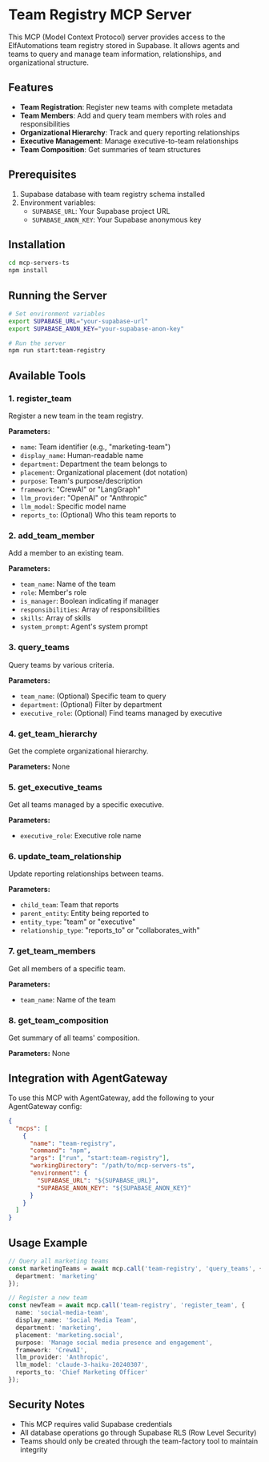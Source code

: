 # Team Registry MCP Server

This MCP (Model Context Protocol) server provides access to the ElfAutomations team registry stored in Supabase. It allows agents and teams to query and manage team information, relationships, and organizational structure.

## Features

- **Team Registration**: Register new teams with complete metadata
- **Team Members**: Add and query team members with roles and responsibilities
- **Organizational Hierarchy**: Track and query reporting relationships
- **Executive Management**: Manage executive-to-team relationships
- **Team Composition**: Get summaries of team structures

## Prerequisites

1. Supabase database with team registry schema installed
2. Environment variables:
   - `SUPABASE_URL`: Your Supabase project URL
   - `SUPABASE_ANON_KEY`: Your Supabase anonymous key

## Installation

```bash
cd mcp-servers-ts
npm install
```

## Running the Server

```bash
# Set environment variables
export SUPABASE_URL="your-supabase-url"
export SUPABASE_ANON_KEY="your-supabase-anon-key"

# Run the server
npm run start:team-registry
```

## Available Tools

### 1. register_team
Register a new team in the team registry.

**Parameters:**
- `name`: Team identifier (e.g., "marketing-team")
- `display_name`: Human-readable name
- `department`: Department the team belongs to
- `placement`: Organizational placement (dot notation)
- `purpose`: Team's purpose/description
- `framework`: "CrewAI" or "LangGraph"
- `llm_provider`: "OpenAI" or "Anthropic"
- `llm_model`: Specific model name
- `reports_to`: (Optional) Who this team reports to

### 2. add_team_member
Add a member to an existing team.

**Parameters:**
- `team_name`: Name of the team
- `role`: Member's role
- `is_manager`: Boolean indicating if manager
- `responsibilities`: Array of responsibilities
- `skills`: Array of skills
- `system_prompt`: Agent's system prompt

### 3. query_teams
Query teams by various criteria.

**Parameters:**
- `team_name`: (Optional) Specific team to query
- `department`: (Optional) Filter by department
- `executive_role`: (Optional) Find teams managed by executive

### 4. get_team_hierarchy
Get the complete organizational hierarchy.

**Parameters:** None

### 5. get_executive_teams
Get all teams managed by a specific executive.

**Parameters:**
- `executive_role`: Executive role name

### 6. update_team_relationship
Update reporting relationships between teams.

**Parameters:**
- `child_team`: Team that reports
- `parent_entity`: Entity being reported to
- `entity_type`: "team" or "executive"
- `relationship_type`: "reports_to" or "collaborates_with"

### 7. get_team_members
Get all members of a specific team.

**Parameters:**
- `team_name`: Name of the team

### 8. get_team_composition
Get summary of all teams' composition.

**Parameters:** None

## Integration with AgentGateway

To use this MCP with AgentGateway, add the following to your AgentGateway config:

```json
{
  "mcps": [
    {
      "name": "team-registry",
      "command": "npm",
      "args": ["run", "start:team-registry"],
      "workingDirectory": "/path/to/mcp-servers-ts",
      "environment": {
        "SUPABASE_URL": "${SUPABASE_URL}",
        "SUPABASE_ANON_KEY": "${SUPABASE_ANON_KEY}"
      }
    }
  ]
}
```

## Usage Example

```typescript
// Query all marketing teams
const marketingTeams = await mcp.call('team-registry', 'query_teams', {
  department: 'marketing'
});

// Register a new team
const newTeam = await mcp.call('team-registry', 'register_team', {
  name: 'social-media-team',
  display_name: 'Social Media Team',
  department: 'marketing',
  placement: 'marketing.social',
  purpose: 'Manage social media presence and engagement',
  framework: 'CrewAI',
  llm_provider: 'Anthropic',
  llm_model: 'claude-3-haiku-20240307',
  reports_to: 'Chief Marketing Officer'
});
```

## Security Notes

- This MCP requires valid Supabase credentials
- All database operations go through Supabase RLS (Row Level Security)
- Teams should only be created through the team-factory tool to maintain integrity
